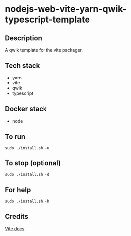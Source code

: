# nodejs-web-vite-yarn-qwik-typescript-template

## Description
A qwik template for the vite packager.

## Tech stack
- yarn
- vite
- qwik
- typescript

## Docker stack
- node

## To run
`sudo ./install.sh -u`

## To stop (optional)
`sudo ./install.sh -d`

## For help
`sudo ./install.sh -h`

## Credits
[Vite docs](https://vitejs.dev/guide/)
